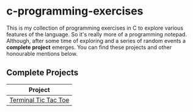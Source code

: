 # c-programming-exercises

This is my collection of programming exercises in C to explore various features of the language. So it's really more of a programming notepad. Although, after some time of exploring and a series of random events a __complete project__ emerges. You can find these projects and other honourable mentions below.

## Complete Projects

| Project                                                   |
| --------------------------------------------------------- |
| [Terminal Tic Tac Toe](/11_terminal_tictactoe)| 
